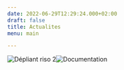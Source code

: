 ```yaml
---
date: 2022-06-29T12:29:24.000+02:00
draft: false
title: Actualites
menu: main

---
```

![](/images/depliant_01.jpg "Dépliant riso 2")![](/images/documentation.jpg "Documentation")